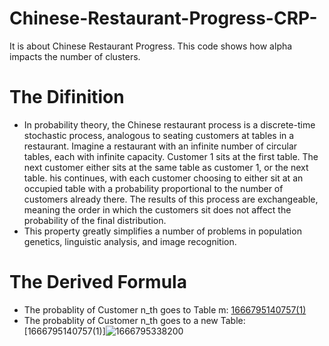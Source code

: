 # Chinese-Restaurant-Progress-CRP-
It is about Chinese Restaurant Progress. This code shows how alpha impacts the number of clusters.
# The Difinition
- In probability theory, the Chinese restaurant process is a discrete-time stochastic process, analogous to seating customers at tables in a restaurant. 
Imagine a restaurant with an infinite number of circular tables, each with infinite capacity. 
Customer 1 sits at the first table. The next customer either sits at the same table as customer 1, or the next table. 
his continues, with each customer choosing to either sit at an occupied table with a probability proportional to the number of customers already there.
The results of this process are exchangeable, meaning the order in which the customers sit does not affect the probability of the final distribution.
- This property greatly simplifies a number of problems in population genetics, linguistic analysis, and image recognition.
# The Derived Formula
- The probablity of Customer n_th goes to Table m:
[1666795140757(1)](https://user-images.githubusercontent.com/116732375/198056348-7b3f993d-195c-48c4-ba71-b1d1dfb27552.png)
- The probablity of Customer n_th goes to a new Table:
[1666795140757(1)]![1666795338200](https://user-images.githubusercontent.com/116732375/198057179-29401b56-4829-44f1-a2a0-26a8a88dcba1.png)

